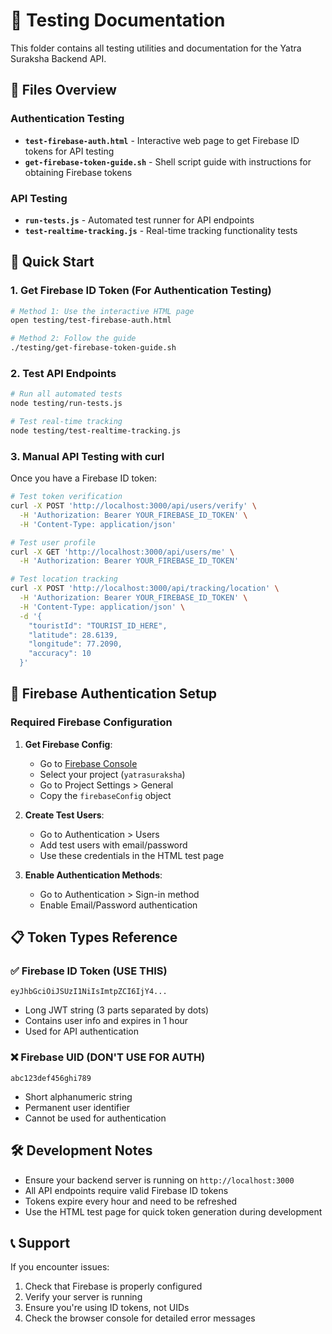 # 🧪 Testing Documentation

This folder contains all testing utilities and documentation for the Yatra Suraksha Backend API.

## 📁 Files Overview

### Authentication Testing
- **`test-firebase-auth.html`** - Interactive web page to get Firebase ID tokens for API testing
- **`get-firebase-token-guide.sh`** - Shell script guide with instructions for obtaining Firebase tokens

### API Testing
- **`run-tests.js`** - Automated test runner for API endpoints
- **`test-realtime-tracking.js`** - Real-time tracking functionality tests

## 🚀 Quick Start

### 1. Get Firebase ID Token (For Authentication Testing)

```bash
# Method 1: Use the interactive HTML page
open testing/test-firebase-auth.html

# Method 2: Follow the guide
./testing/get-firebase-token-guide.sh
```

### 2. Test API Endpoints

```bash
# Run all automated tests
node testing/run-tests.js

# Test real-time tracking
node testing/test-realtime-tracking.js
```

### 3. Manual API Testing with curl

Once you have a Firebase ID token:

```bash
# Test token verification
curl -X POST 'http://localhost:3000/api/users/verify' \
  -H 'Authorization: Bearer YOUR_FIREBASE_ID_TOKEN' \
  -H 'Content-Type: application/json'

# Test user profile
curl -X GET 'http://localhost:3000/api/users/me' \
  -H 'Authorization: Bearer YOUR_FIREBASE_ID_TOKEN'

# Test location tracking
curl -X POST 'http://localhost:3000/api/tracking/location' \
  -H 'Authorization: Bearer YOUR_FIREBASE_ID_TOKEN' \
  -H 'Content-Type: application/json' \
  -d '{
    "touristId": "TOURIST_ID_HERE",
    "latitude": 28.6139,
    "longitude": 77.2090,
    "accuracy": 10
  }'
```

## 🔑 Firebase Authentication Setup

### Required Firebase Configuration

1. **Get Firebase Config**:
   - Go to [Firebase Console](https://console.firebase.google.com)
   - Select your project (`yatrasuraksha`)
   - Go to Project Settings > General
   - Copy the `firebaseConfig` object

2. **Create Test Users**:
   - Go to Authentication > Users
   - Add test users with email/password
   - Use these credentials in the HTML test page

3. **Enable Authentication Methods**:
   - Go to Authentication > Sign-in method
   - Enable Email/Password authentication

## 📋 Token Types Reference

### ✅ Firebase ID Token (USE THIS)
```
eyJhbGciOiJSUzI1NiIsImtpZCI6IjY4...
```
- Long JWT string (3 parts separated by dots)
- Contains user info and expires in 1 hour
- Used for API authentication

### ❌ Firebase UID (DON'T USE FOR AUTH)
```
abc123def456ghi789
```
- Short alphanumeric string
- Permanent user identifier
- Cannot be used for authentication

## 🛠️ Development Notes

- Ensure your backend server is running on `http://localhost:3000`
- All API endpoints require valid Firebase ID tokens
- Tokens expire every hour and need to be refreshed
- Use the HTML test page for quick token generation during development

## 📞 Support

If you encounter issues:
1. Check that Firebase is properly configured
2. Verify your server is running
3. Ensure you're using ID tokens, not UIDs
4. Check the browser console for detailed error messages